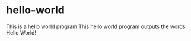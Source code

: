 # hello-world
This is a hello world program
This hello world program outputs the words Hello World!
